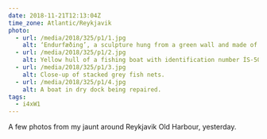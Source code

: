 ```yaml
---
date: 2018-11-21T12:13:04Z
time_zone: Atlantic/Reykjavik
photo:
  - url: /media/2018/325/p1/1.jpg
    alt: ‘Endurfæðing’, a sculpture hung from a green wall and made of fish nets.
  - url: /media/2018/325/p1/2.jpg
    alt: Yellow hull of a fishing boat with identification number ÍS-508.
  - url: /media/2018/325/p1/3.jpg
    alt: Close-up of stacked grey fish nets.
  - url: /media/2018/325/p1/4.jpg
    alt: A boat in dry dock being repaired.
tags:
  - i4xW1
---
```


A few photos from my jaunt around Reykjavik Old Harbour, yesterday.
